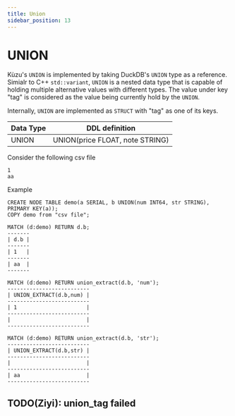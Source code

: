 ```yaml
---
title: Union
sidebar_position: 13
---
```


# UNION

Kùzu's `UNION` is implemented by taking DuckDB's `UNION` type as a reference. Simialr to C++ `std::variant`, `UNION` is a nested data type that is capable of holding multiple alternative values with different types. The value under key "tag" is considered as the value being currently hold by the `UNION`.

Internally, `UNION` are implemented as `STRUCT` with "tag" as one of its keys.

| Data Type | DDL definition
| --- | --- | 
| UNION | UNION(price FLOAT, note STRING) | 

Consider the following csv file
```
1
aa
```

Example
```
CREATE NODE TABLE demo(a SERIAL, b UNION(num INT64, str STRING), PRIMARY KEY(a));
COPY demo from "csv file";

MATCH (d:demo) RETURN d.b;
-------
| d.b |
-------
| 1   |
-------
| aa  |
-------

MATCH (d:demo) RETURN union_extract(d.b, 'num');
--------------------------
| UNION_EXTRACT(d.b,num) |
--------------------------
| 1                      |
--------------------------
|                        |
--------------------------

MATCH (d:demo) RETURN union_extract(d.b, 'str');
--------------------------
| UNION_EXTRACT(d.b,str) |
--------------------------
|                        |
--------------------------
| aa                     |
--------------------------
```

## TODO(Ziyi): union_tag failed